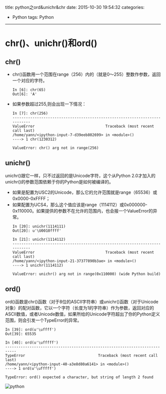title: python之ord&unichr&chr
date: 2015-10-30 19:54:32
categories:
- Python
tags: Python
---


chr()、unichr()和ord()
==================
chr()
---------------
* chr()函数用一个范围在range（256）内的（就是0～255）整数作参数，返回一个对应的字符。
	
	```
	In [6]: chr(65)
	Out[6]: 'A'
	
	```
* 如果参数超过255,则会出现一下情况：
	```
	In [7]: chr(256)
	---------------------------------------------------------------------------
	ValueError                                Traceback (most recent call last)
	/home/yann/<ipython-input-7-d39eeb802699> in <module>()
	----> 1 chr(1230312)
	
	ValueError: chr() arg not in range(256)
	
	```
unichr()
----------------
unichr()跟它一样，只不过返回的是Unicode字符，这个从Python 2.0才加入的unichr()的参数范围依赖于你的Python是如何被编译的。
* 如果是配置为USC2的Unicode，那么它的允许范围就是range（65536）或0x0000-0xFFFF；
* 如果配置为UCS4，那么这个值应该是range（1114112）或0x000000-0x110000。如果提供的参数不在允许的范围内，也会报一个ValueError的异常。
	```
	In [20]: unichr(1114111)
	Out[20]: u'\U0010ffff'
	
	In [21]: unichr(1114112)
	---------------------------------------------------------------------------
	ValueError                                Traceback (most recent call last)
	/home/yann/<ipython-input-21-37377890b3ae> in <module>()
	----> 1 unichr(1114112)
	
	ValueError: unichr() arg not in range(0x110000) (wide Python build)
	
	```

ord()
--------------
ord()函数是chr()函数（对于8位的ASCII字符串）或unichr()函数（对于Unicode对象）的配对函数，它以一个字符（长度为1的字符串）作为参数，返回对应的ASCII数值，或者Unicode数值，如果所给的Unicode字符超出了你的Python定义范围，则会引发一个TypeError的异常。
```
In [39]: ord(u'\uffff')
Out[39]: 65535

In [40]: ord(u'\ufffff')
---------------------------------------------------------------------------
TypeError                                 Traceback (most recent call last)
/home/yann/<ipython-input-40-a3e8d80a6141> in <module>()
----> 1 ord(u'\ufffff')

TypeError: ord() expected a character, but string of length 2 found

```

![python](http://huangyan.qiniudn.com/bird.jpg?imageMogr2/thumbnail/400x200 "python")